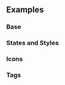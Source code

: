 ## Examples

### Base

<ExampleViewer example="button/base" />

### States and Styles

<ExampleViewer example="button/styles" />

### Icons

<ExampleViewer example="button/icons" />

### Tags

<ExampleViewer example="button/tags" />

